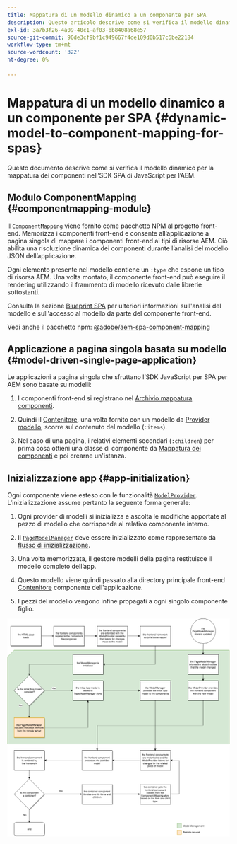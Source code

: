 ```yaml
---
title: Mappatura di un modello dinamico a un componente per SPA
description: Questo articolo descrive come si verifica il modello dinamico alla mappatura dei componenti nell’SDK SPA di JavaScript per l’AEM.
exl-id: 3a7b3f26-4a09-40c1-af03-bb8408a68e57
source-git-commit: 90de3cf9bf1c949667f4de109d0b517c6be22184
workflow-type: tm+mt
source-wordcount: '322'
ht-degree: 0%

---
```


# Mappatura di un modello dinamico a un componente per SPA {#dynamic-model-to-component-mapping-for-spas}

Questo documento descrive come si verifica il modello dinamico per la mappatura dei componenti nell’SDK SPA di JavaScript per l’AEM.

## Modulo ComponentMapping {#componentmapping-module}

Il `ComponentMapping` viene fornito come pacchetto NPM al progetto front-end. Memorizza i componenti front-end e consente all’applicazione a pagina singola di mappare i componenti front-end ai tipi di risorse AEM. Ciò abilita una risoluzione dinamica dei componenti durante l’analisi del modello JSON dell’applicazione.

Ogni elemento presente nel modello contiene un `:type` che espone un tipo di risorsa AEM. Una volta montato, il componente front-end può eseguire il rendering utilizzando il frammento di modello ricevuto dalle librerie sottostanti.

Consulta la sezione [Blueprint SPA](blueprint.md) per ulteriori informazioni sull&#39;analisi del modello e sull&#39;accesso al modello da parte del componente front-end.

Vedi anche il pacchetto npm: [@adobe/aem-spa-component-mapping](https://www.npmjs.com/package/@adobe/aem-spa-component-mapping)

## Applicazione a pagina singola basata su modello {#model-driven-single-page-application}

Le applicazioni a pagina singola che sfruttano l’SDK JavaScript per SPA per AEM sono basate su modelli:

1. I componenti front-end si registrano nel [Archivio mappatura componenti](#componentmapping-module).
1. Quindi il [Contenitore](blueprint.md#container), una volta fornito con un modello da [Provider modello](blueprint.md#the-model-provider), scorre sul contenuto del modello (`:items`).

1. Nel caso di una pagina, i relativi elementi secondari (`:children`) per prima cosa ottieni una classe di componente da [Mappatura dei componenti](blueprint.md#componentmapping) e poi crearne un&#39;istanza.

## Inizializzazione app {#app-initialization}

Ogni componente viene esteso con le funzionalità [`ModelProvider`](blueprint.md#the-model-provider). L&#39;inizializzazione assume pertanto la seguente forma generale:

1. Ogni provider di modelli si inizializza e ascolta le modifiche apportate al pezzo di modello che corrisponde al relativo componente interno.
1. Il [`PageModelManager`](blueprint.md#pagemodelmanager) deve essere inizializzato come rappresentato da [flusso di inizializzazione](blueprint.md).

1. Una volta memorizzata, il gestore modelli della pagina restituisce il modello completo dell’app.
1. Questo modello viene quindi passato alla directory principale front-end [Contenitore](blueprint.md#container) componente dell&#39;applicazione.
1. I pezzi del modello vengono infine propagati a ogni singolo componente figlio.

![Inizializzazione modello app](assets/app-model-initialization.png)
